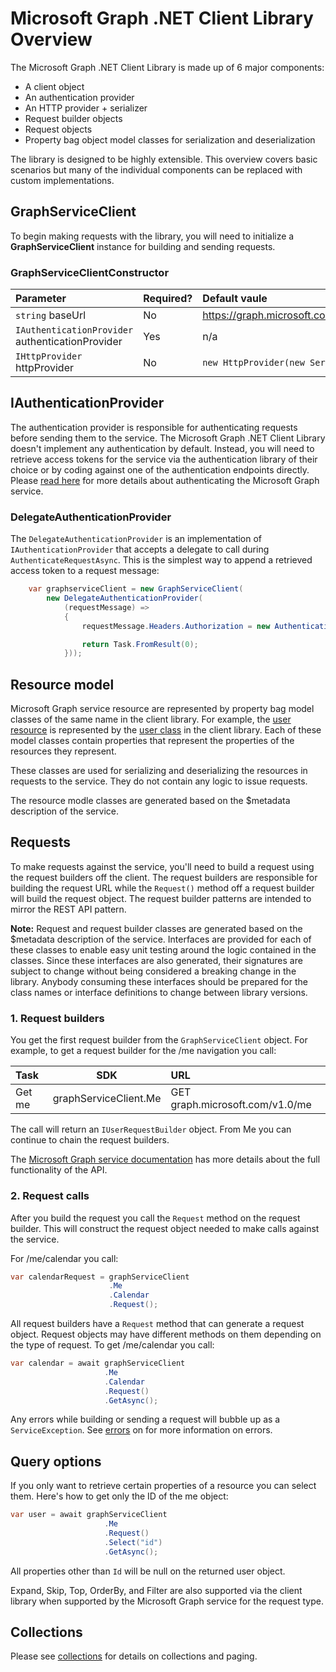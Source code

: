 Microsoft Graph .NET Client Library Overview
=====

The Microsoft Graph .NET Client Library is made up of 6 major components:

* A client object
* An authentication provider
* An HTTP provider + serializer
* Request builder objects
* Request objects
* Property bag object model classes for serialization and deserialization

The library is designed to be highly extensible. This overview covers basic scenarios but many of the individual components can be replaced with custom implementations.

## GraphServiceClient

To begin making requests with the library, you will need to initialize a **GraphServiceClient** instance for building and sending requests.

### GraphServiceClientConstructor

| Parameter                                      | Required?      | Default vaule                                    |
|:-----------------------------------------------|:---------------|:-------------------------------------------------|
|`string` baseUrl                                | No             | https://graph.microsoft.com/currentServiceVersion|
|`IAuthenticationProvider` authenticationProvider| Yes            | n/a                                              |
|`IHttpProvider` httpProvider                    | No             | `new HttpProvider(new Serializer())`             |

## IAuthenticationProvider

The authentication provider is responsible for authenticating requests before sending them to the service. The Microsoft Graph .NET Client Library doesn't implement any authentication by default. Instead, you will need to retrieve access tokens for the service via the authentication library of their choice or by coding against one of the authentication endpoints directly. Please [read here](https://graph.microsoft.io/en-us/docs/authorization/app_authorization) for more details about authenticating the Microsoft Graph service.

### DelegateAuthenticationProvider

The `DelegateAuthenticationProvider` is an implementation of `IAuthenticationProvider` that accepts a delegate to call during `AuthenticateRequestAsync`. This is the simplest way to append a retrieved access token to a request message:

```csharp
    var graphserviceClient = new GraphServiceClient(
        new DelegateAuthenticationProvider(
            (requestMessage) =>
            {
                requestMessage.Headers.Authorization = new AuthenticationHeaderValue("bearer", accessToken);

                return Task.FromResult(0);
            }));
```


## Resource model

Microsoft Graph service resource are represented by property bag model classes of the same name in the client library. For example, the [user resource](https://graph.microsoft.io/en-us/docs/api-reference/v1.0/resources/user) is represented by the [user class](../src/Microsoft.Graph/Models/Generated/User.cs) in the client library. Each of these model classes contain properties that represent the properties of the resources they represent.

These classes are used for serializing and deserializing the resources in requests to the service. They do not contain any logic to issue requests.

The resource modle classes are generated based on the $metadata description of the service.

## Requests

To make requests against the service, you'll need to build a request using the request builders off the client. The request builders are responsible for building the request URL while the `Request()` method off a request builder will build the request object. The request builder patterns are intended to mirror the REST API pattern.

**Note:** Request and request builder classes are generated based on the $metadata description of the service. Interfaces are provided for each of these classes to enable easy unit testing around the logic contained in the classes. Since these interfaces are also generated, their signatures are subject to change without being considered a breaking change in the library. Anybody consuming these interfaces should be prepared for the class names or interface definitions to change between library versions.

### 1. Request builders

You get the first request builder from the `GraphServiceClient` object. For example, to get a request builder for the /me navigation you call:

|Task       | SDK                    | URL                            |
|:----------|:----------------------:|:-------------------------------|
|Get me     | graphServiceClient.Me  | GET graph.microsoft.com/v1.0/me|
 
The call will return an `IUserRequestBuilder` object. From Me you can continue to chain the request builders.

The [Microsoft Graph service documentation](https://graph.microsoft.io/en-us/docs) has more details about the full functionality of the API.


### 2. Request calls

After you build the request you call the `Request` method on the request builder. This will construct the request object needed to make calls against the service.

For /me/calendar you call:

```csharp
var calendarRequest = graphServiceClient
                      .Me
					  .Calendar
					  .Request();
```

All request builders have a `Request` method that can generate a request object. Request objects may have different methods on them depending on the type of request. To get /me/calendar you call:

```csharp
var calendar = await graphServiceClient
                     .Me
					 .Calendar
					 .Request()
					 .GetAsync();
```

Any errors while building or sending a request will bubble up as a `ServiceException`. See [errors](/docs/errors.md) on for more information on errors.

## Query options

If you only want to retrieve certain properties of a resource you can select them. Here's how to get only the ID of the me object:

```csharp
var user = await graphServiceClient
                     .Me
					 .Request()
					 .Select("id")
					 .GetAsync();
```

All properties other than `Id` will be null on the returned user object.

Expand, Skip, Top, OrderBy, and Filter are also supported via the client library when supported by the Microsoft Graph service for the request type.

## Collections

Please see [collections](/docs/collections.md) for details on collections and paging.

